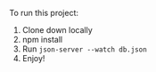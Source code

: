 To run this project:

1. Clone down locally
2. npm install
3. Run `json-server --watch db.json`
4. Enjoy!
